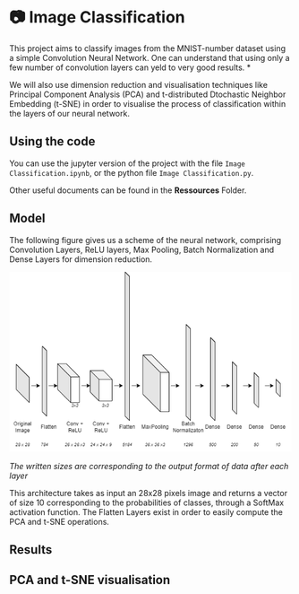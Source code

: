 # :camera: Image Classification

This project aims to classify images from the MNIST-number dataset using a simple Convolution Neural Network.
One can understand that using only a few number of convolution layers can yeld to very good results. *

We will also use dimension reduction and visualisation techniques like Principal Component Analysis (PCA) and t-distributed Dtochastic Neighbor Embedding (t-SNE) in order to visualise the process of classification within the layers of our neural network.

## Using the code

You can use the jupyter version of the project with the file ```Image Classification.ipynb```, or the python file ```Image Classification.py```.

Other useful documents can be found in the **Ressources** Folder.


## Model 

The following figure gives us a scheme of the neural network, comprising Convolution Layers, ReLU layers, Max Pooling, Batch Normalization and Dense Layers for dimension reduction. 

![Image](Ressources/Diagramm.drawio.png)

*The written sizes are corresponding to the output format of data after each layer*

This architecture takes as input an 28x28 pixels image and returns a vector of size 10 corresponding to the probabilities of classes, through a SoftMax activation function. The Flatten Layers exist in order to easily compute the PCA and t-SNE operations.


## Results

## PCA and t-SNE visualisation

